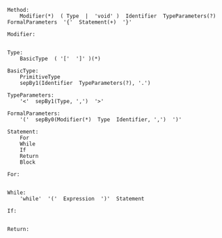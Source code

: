 
    Method:
        Modifier(*)  ( Type  |  'void' )  Identifier  TypeParameters(?)  FormalParameters  '{'  Statement(+)  '}'
        
    Modifier:
        
    
    Type:
        BasicType  ( '['  ']' )(*)
    
    BasicType:
        PrimitiveType
        sepBy1(Identifier  TypeParameters(?), '.')
    
    TypeParameters:
        '<'  sepBy1(Type, ',')  '>'
    
    FormalParameters:
        '('  sepBy0(Modifier(*)  Type  Identifier, ',')  ')'
    
    Statement:
        For
        While
        If
        Return
        Block
    
    For:
    
    
    While:
        'while'  '('  Expression  ')'  Statement
    
    If:
    
    
    Return: